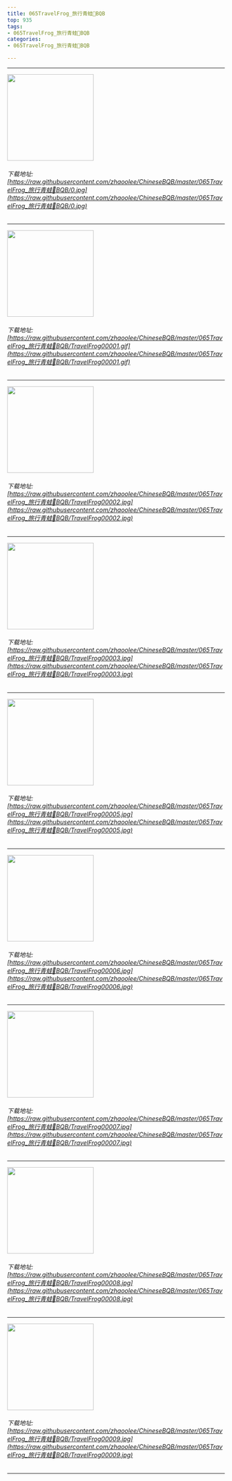 ```yaml
---
title: 065TravelFrog_旅行青蛙🐸BQB
top: 935
tags:
- 065TravelFrog_旅行青蛙🐸BQB
categories:
- 065TravelFrog_旅行青蛙🐸BQB

---
```


------

<!-- more -->

<img height='200px' style='height:200px;'  src='/ChineseBQB/images/loading.png' data-original=https://raw.githubusercontent.com/zhaoolee/ChineseBQB/master/065TravelFrog_旅行青蛙🐸BQB/0.jpg /><br/><h6>下载地址: [https://raw.githubusercontent.com/zhaoolee/ChineseBQB/master/065TravelFrog_旅行青蛙🐸BQB/0.jpg](https://raw.githubusercontent.com/zhaoolee/ChineseBQB/master/065TravelFrog_旅行青蛙🐸BQB/0.jpg)</h6><hr/><img height='200px' style='height:200px;'  src='/ChineseBQB/images/loading.png' data-original=https://raw.githubusercontent.com/zhaoolee/ChineseBQB/master/065TravelFrog_旅行青蛙🐸BQB/TravelFrog00001.gif /><br/><h6>下载地址: [https://raw.githubusercontent.com/zhaoolee/ChineseBQB/master/065TravelFrog_旅行青蛙🐸BQB/TravelFrog00001.gif](https://raw.githubusercontent.com/zhaoolee/ChineseBQB/master/065TravelFrog_旅行青蛙🐸BQB/TravelFrog00001.gif)</h6><hr/><img height='200px' style='height:200px;'  src='/ChineseBQB/images/loading.png' data-original=https://raw.githubusercontent.com/zhaoolee/ChineseBQB/master/065TravelFrog_旅行青蛙🐸BQB/TravelFrog00002.jpg /><br/><h6>下载地址: [https://raw.githubusercontent.com/zhaoolee/ChineseBQB/master/065TravelFrog_旅行青蛙🐸BQB/TravelFrog00002.jpg](https://raw.githubusercontent.com/zhaoolee/ChineseBQB/master/065TravelFrog_旅行青蛙🐸BQB/TravelFrog00002.jpg)</h6><hr/><img height='200px' style='height:200px;'  src='/ChineseBQB/images/loading.png' data-original=https://raw.githubusercontent.com/zhaoolee/ChineseBQB/master/065TravelFrog_旅行青蛙🐸BQB/TravelFrog00003.jpg /><br/><h6>下载地址: [https://raw.githubusercontent.com/zhaoolee/ChineseBQB/master/065TravelFrog_旅行青蛙🐸BQB/TravelFrog00003.jpg](https://raw.githubusercontent.com/zhaoolee/ChineseBQB/master/065TravelFrog_旅行青蛙🐸BQB/TravelFrog00003.jpg)</h6><hr/><img height='200px' style='height:200px;'  src='/ChineseBQB/images/loading.png' data-original=https://raw.githubusercontent.com/zhaoolee/ChineseBQB/master/065TravelFrog_旅行青蛙🐸BQB/TravelFrog00005.jpg /><br/><h6>下载地址: [https://raw.githubusercontent.com/zhaoolee/ChineseBQB/master/065TravelFrog_旅行青蛙🐸BQB/TravelFrog00005.jpg](https://raw.githubusercontent.com/zhaoolee/ChineseBQB/master/065TravelFrog_旅行青蛙🐸BQB/TravelFrog00005.jpg)</h6><hr/><img height='200px' style='height:200px;'  src='/ChineseBQB/images/loading.png' data-original=https://raw.githubusercontent.com/zhaoolee/ChineseBQB/master/065TravelFrog_旅行青蛙🐸BQB/TravelFrog00006.jpg /><br/><h6>下载地址: [https://raw.githubusercontent.com/zhaoolee/ChineseBQB/master/065TravelFrog_旅行青蛙🐸BQB/TravelFrog00006.jpg](https://raw.githubusercontent.com/zhaoolee/ChineseBQB/master/065TravelFrog_旅行青蛙🐸BQB/TravelFrog00006.jpg)</h6><hr/><img height='200px' style='height:200px;'  src='/ChineseBQB/images/loading.png' data-original=https://raw.githubusercontent.com/zhaoolee/ChineseBQB/master/065TravelFrog_旅行青蛙🐸BQB/TravelFrog00007.jpg /><br/><h6>下载地址: [https://raw.githubusercontent.com/zhaoolee/ChineseBQB/master/065TravelFrog_旅行青蛙🐸BQB/TravelFrog00007.jpg](https://raw.githubusercontent.com/zhaoolee/ChineseBQB/master/065TravelFrog_旅行青蛙🐸BQB/TravelFrog00007.jpg)</h6><hr/><img height='200px' style='height:200px;'  src='/ChineseBQB/images/loading.png' data-original=https://raw.githubusercontent.com/zhaoolee/ChineseBQB/master/065TravelFrog_旅行青蛙🐸BQB/TravelFrog00008.jpg /><br/><h6>下载地址: [https://raw.githubusercontent.com/zhaoolee/ChineseBQB/master/065TravelFrog_旅行青蛙🐸BQB/TravelFrog00008.jpg](https://raw.githubusercontent.com/zhaoolee/ChineseBQB/master/065TravelFrog_旅行青蛙🐸BQB/TravelFrog00008.jpg)</h6><hr/><img height='200px' style='height:200px;'  src='/ChineseBQB/images/loading.png' data-original=https://raw.githubusercontent.com/zhaoolee/ChineseBQB/master/065TravelFrog_旅行青蛙🐸BQB/TravelFrog00009.jpg /><br/><h6>下载地址: [https://raw.githubusercontent.com/zhaoolee/ChineseBQB/master/065TravelFrog_旅行青蛙🐸BQB/TravelFrog00009.jpg](https://raw.githubusercontent.com/zhaoolee/ChineseBQB/master/065TravelFrog_旅行青蛙🐸BQB/TravelFrog00009.jpg)</h6><hr/>